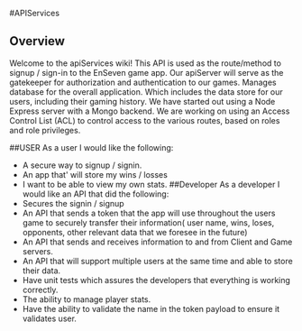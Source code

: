 #APIServices

## Overview
Welcome to the apiServices wiki!
This API is used as the route/method to signup / sign-in to the EnSeven game app. Our apiServer will serve as the gatekeeper for authorization and authentication to our games. Manages database for the overall application. Which includes the data store for our users, including their gaming history. We have started out using a Node Express server with a Mongo backend. We are working on using an Access Control List (ACL) to control access to the various routes, based on roles and role privileges.

##USER
As a user I would like the following:
   * A secure way to signup / signin.
   * An app that' will store my wins / losses
   * I want to be able to view my own stats.
##Developer
As a developer I would like an API that did the following:
   * Secures the signin / signup
   * An API that sends a token that the app will use throughout the users game to securely transfer their information( user name, wins, loses, opponents, other relevant data that we foresee in the future) 
   * An API that sends and receives information to and from Client and Game servers.
   * An API that will support multiple users at the same time and able to store their data. 
   * Have unit tests which assures the developers that everything is working correctly.
   * The ability to manage player stats.
   * Have the ability to validate the name in the token payload to ensure it validates user.
